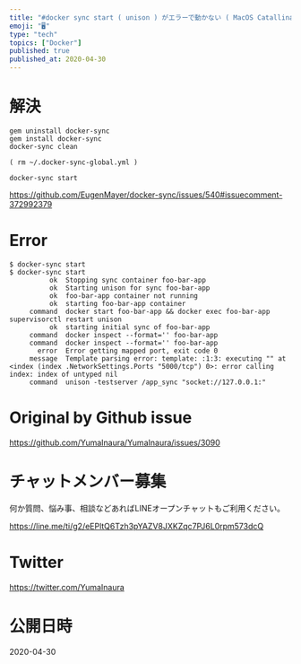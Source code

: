 ```yaml
---
title: "#docker sync start ( unison ) がエラーで動かない ( MacOS Catallina 10.15.3  )( "
emoji: "🖥"
type: "tech"
topics: ["Docker"]
published: true
published_at: 2020-04-30
---
```


# 解決

```
gem uninstall docker-sync
gem install docker-sync
docker-sync clean

( rm ~/.docker-sync-global.yml )

docker-sync start
```

https://github.com/EugenMayer/docker-sync/issues/540#issuecomment-372992379

# Error

```
$ docker-sync start
$ docker-sync start
          ok  Stopping sync container foo-bar-app
          ok  Starting unison for sync foo-bar-app
          ok  foo-bar-app container not running
          ok  starting foo-bar-app container
     command  docker start foo-bar-app && docker exec foo-bar-app supervisorctl restart unison
          ok  starting initial sync of foo-bar-app
     command  docker inspect --format='' foo-bar-app
     command  docker inspect --format='' foo-bar-app
       error  Error getting mapped port, exit code 0
     message  Template parsing error: template: :1:3: executing "" at <index (index .NetworkSettings.Ports "5000/tcp") 0>: error calling index: index of untyped nil
     command  unison -testserver /app_sync "socket://127.0.0.1:"

```

# Original by Github issue

https://github.com/YumaInaura/YumaInaura/issues/3090











<!-- Update From Qiita API -->

# チャットメンバー募集


何か質問、悩み事、相談などあればLINEオープンチャットもご利用ください。

https://line.me/ti/g2/eEPltQ6Tzh3pYAZV8JXKZqc7PJ6L0rpm573dcQ





# Twitter


https://twitter.com/YumaInaura


<!-- Update From Qiita API -->



# 公開日時

2020-04-30
